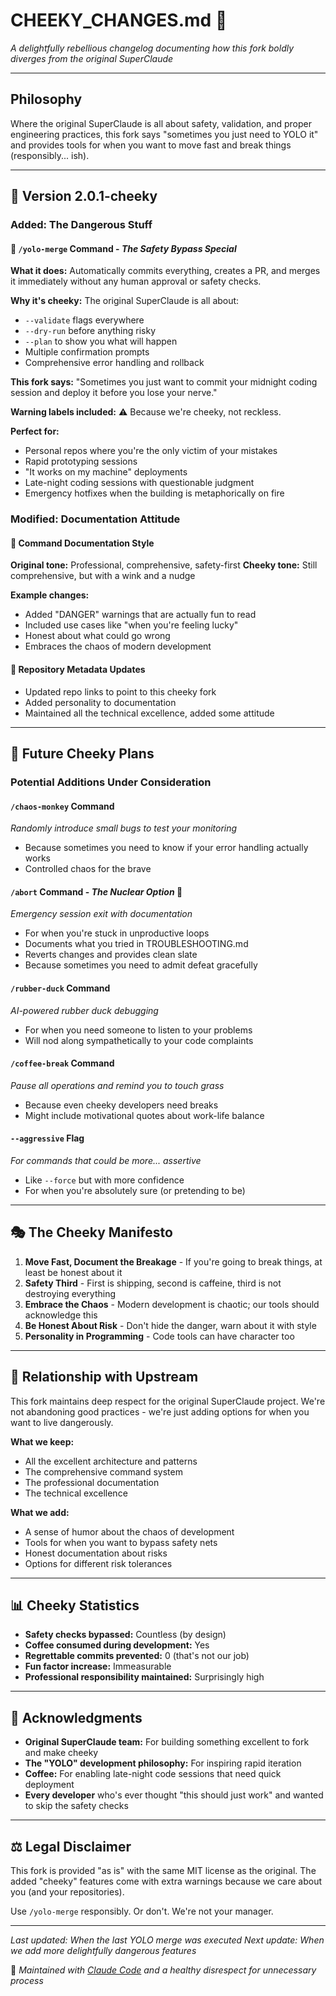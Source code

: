# CHEEKY_CHANGES.md 🤪

*A delightfully rebellious changelog documenting how this fork boldly diverges from the original SuperClaude*

---

## Philosophy

Where the original SuperClaude is all about safety, validation, and proper engineering practices, this fork says "sometimes you just need to YOLO it" and provides tools for when you want to move fast and break things (responsibly... ish).

---

## 🚀 Version 2.0.1-cheeky

### Added: The Dangerous Stuff

#### 🎯 `/yolo-merge` Command - *The Safety Bypass Special*
**What it does:** Automatically commits everything, creates a PR, and merges it immediately without any human approval or safety checks.

**Why it's cheeky:** The original SuperClaude is all about:
- `--validate` flags everywhere
- `--dry-run` before anything risky  
- `--plan` to show you what will happen
- Multiple confirmation prompts
- Comprehensive error handling and rollback

**This fork says:** "Sometimes you just want to commit your midnight coding session and deploy it before you lose your nerve." 

**Warning labels included:** ⚠️ Because we're cheeky, not reckless.

**Perfect for:**
- Personal repos where you're the only victim of your mistakes
- Rapid prototyping sessions
- "It works on my machine" deployments
- Late-night coding sessions with questionable judgment
- Emergency hotfixes when the building is metaphorically on fire

### Modified: Documentation Attitude

#### 📝 Command Documentation Style
**Original tone:** Professional, comprehensive, safety-first
**Cheeky tone:** Still comprehensive, but with a wink and a nudge

**Example changes:**
- Added "DANGER" warnings that are actually fun to read
- Included use cases like "when you're feeling lucky"
- Honest about what could go wrong
- Embraces the chaos of modern development

#### 🎨 Repository Metadata Updates
- Updated repo links to point to this cheeky fork
- Added personality to documentation
- Maintained all the technical excellence, added some attitude

---

## 🔮 Future Cheeky Plans

### Potential Additions Under Consideration

#### `/chaos-monkey` Command
*Randomly introduce small bugs to test your monitoring*
- Because sometimes you need to know if your error handling actually works
- Controlled chaos for the brave

#### `/abort` Command - *The Nuclear Option* 🛑
*Emergency session exit with documentation*
- For when you're stuck in unproductive loops
- Documents what you tried in TROUBLESHOOTING.md
- Reverts changes and provides clean slate
- Because sometimes you need to admit defeat gracefully

#### `/rubber-duck` Command  
*AI-powered rubber duck debugging*
- For when you need someone to listen to your problems
- Will nod along sympathetically to your code complaints

#### `/coffee-break` Command
*Pause all operations and remind you to touch grass*
- Because even cheeky developers need breaks
- Might include motivational quotes about work-life balance

#### `--aggressive` Flag
*For commands that could be more... assertive*
- Like `--force` but with more confidence
- For when you're absolutely sure (or pretending to be)

---

## 🎭 The Cheeky Manifesto

1. **Move Fast, Document the Breakage** - If you're going to break things, at least be honest about it
2. **Safety Third** - First is shipping, second is caffeine, third is not destroying everything
3. **Embrace the Chaos** - Modern development is chaotic; our tools should acknowledge this
4. **Be Honest About Risk** - Don't hide the danger, warn about it with style
5. **Personality in Programming** - Code tools can have character too

---

## 🤝 Relationship with Upstream

This fork maintains deep respect for the original SuperClaude project. We're not abandoning good practices - we're just adding options for when you want to live dangerously.

**What we keep:**
- All the excellent architecture and patterns
- The comprehensive command system
- The professional documentation
- The technical excellence

**What we add:**
- A sense of humor about the chaos of development
- Tools for when you want to bypass safety nets
- Honest documentation about risks
- Options for different risk tolerances

---

## 📊 Cheeky Statistics

- **Safety checks bypassed:** Countless (by design)
- **Coffee consumed during development:** Yes
- **Regrettable commits prevented:** 0 (that's not our job)
- **Fun factor increase:** Immeasurable
- **Professional responsibility maintained:** Surprisingly high

---

## 🙏 Acknowledgments

- **Original SuperClaude team:** For building something excellent to fork and make cheeky
- **The "YOLO" development philosophy:** For inspiring rapid iteration
- **Coffee:** For enabling late-night code sessions that need quick deployment
- **Every developer** who's ever thought "this should just work" and wanted to skip the safety checks

---

## ⚖️ Legal Disclaimer

This fork is provided "as is" with the same MIT license as the original. The added "cheeky" features come with extra warnings because we care about you (and your repositories). 

Use `/yolo-merge` responsibly. Or don't. We're not your manager.

---

*Last updated: When the last YOLO merge was executed*
*Next update: When we add more delightfully dangerous features*

🤖 *Maintained with [Claude Code](https://claude.ai/code) and a healthy disrespect for unnecessary process*